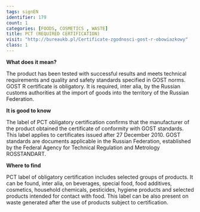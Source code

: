 ```yaml
---
tags: signEN
identifier: 179
count: 1
categories: [FOODS, COSMETICS , WASTE]
title: PCT (REQUIRED CERTIFICATION)
visit: "http://bureaukb.pl/Certificate-zgodnosci-gost-r-obowiazkowy"
class: 1
---
```

**What does it mean?**

The  product has been tested with successful results and meets technical requirements and quality and safety standards specified in GOST norms. GOST R certificate is obligatory. It is required, inter alia, by the Russian customs authorities at the import of goods into the territory of the Russian Federation.

**It is good to know**

The label of PCT obligatory certification confirms that the manufacturer of the product obtained the certificate of conformity with GOST standards. This label applies to certificates issued after 27 December 2010. GOST standards are documents applicable in the Russian Federation, established by the Federal Agency for Technical Regulation and Metrology ROSSTANDART.

**Where to find**

PCT label of obligatory certification includes selected groups of products. It can be found, inter alia, on beverages, special food, food additives, cosmetics, household chemicals, pesticides, hygiene products and selected products intended for contact with food. This label can be also present on waste generated after the use of products subject to certification.